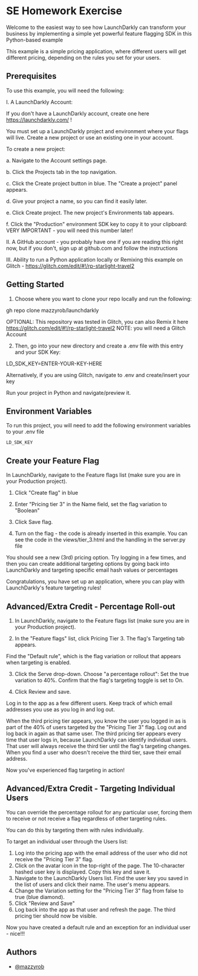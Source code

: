 
# SE Homework Exercise

Welcome to the easiest way to see how LaunchDarkly can transform your business by implementing a simple yet powerful feature flagging SDK in this Python-based example

This example is a simple pricing application, where different users will get different pricing, depending on the rules you set for your users.


## Prerequisites

To use this example, you will need the following:

I. A LaunchDarkly Account:

If you don't have a LaunchDarkly account, create one here https://launchdarkly.com/ !

You must set up a LaunchDarkly project and environment where your flags will live. Create a new project or use an existing one in your account.

To create a new project:

a. Navigate to the Account settings page.

b. Click the Projects tab in the top navigation.

c. Click the Create project button in blue. The "Create a project" panel appears.

d. Give your project a name, so you can find it easily later.

e. Click Create project. The new project's Environments tab appears.

f. Click the "Production" environment SDK key to copy it to your clipboard: VERY IMPORTANT - you will need this number later!

II. A GitHub account  - you probably have one if you are reading this right now, but if you don't, sign up at github.com and follow the instructions

III. Ability to run a Python application locally or Remixing this example on Glitch - https://glitch.com/edit/#!/rp-starlight-travel2

## Getting Started

1. Choose where you want to clone your repo locally and run the following: 

gh repo clone mazzyrob/launchdarkly


OPTIONAL: This repository was tested in Glitch, you can also Remix it here https://glitch.com/edit/#!/rp-starlight-travel2 NOTE: you will need a Glitch Account

2. Then, go into your new directory and create a .env file with this entry and your SDK Key:

LD_SDK_KEY=ENTER-YOUR-KEY-HERE

Alternatively, if you are using Glitch, navigate to .env and create/insert your key
  
Run your project in Python and navigate/preview it.
  
## Environment Variables

To run this project, you will need to add the following environment variables to your .env file

`LD_SDK_KEY`



## Create your Feature Flag

In LaunchDarkly, navigate to the Feature flags list (make sure you are in your Production project).

1. Click "Create flag" in blue

2. Enter "Pricing tier 3" in the Name field, set the flag variation to "Boolean"
  
3. Click Save flag.

4. Turn on the flag - the code is already inserted in this example.  You can see the code in the views/tier_3.html and the handling in the server.py file
  
You should see a new (3rd) pricing option.  Try logging in a few times, and then you can create additional targeting options by going back into LaunchDarkly and targeting specific email hash values or percentages

  
Congratulations, you have set up an application, where you can play with LaunchDarkly's feature targeting rules!

## Advanced/Extra Credit - Percentage Roll-out

1. In LaunchDarkly, navigate to the Feature flags list (make sure you are in your Production project).

2. In the "Feature flags" list, click Pricing Tier 3. The flag's Targeting tab appears.

Find the "Default rule", which is the flag variation or rollout that appears when targeting is enabled. 

3. Click the Serve drop-down. 
Choose "a percentage rollout":
Set the true variation to 40%.
Confirm that the flag's targeting toggle is set to On.

4. Click Review and save.

Log in to the app as a few different users. Keep track of which email addresses you use as you log in and log out.

When the third pricing tier appears, you know the user you logged in as is part of the 40% of users targeted by the "Pricing Tier 3" flag.
Log out and log back in again as that same user. The third pricing tier appears every time that user logs in, because LaunchDarkly can identify individual users. 
That user will always receive the third tier until the flag's targeting changes.
When you find a user who doesn't receive the third tier, save their email address.

Now you've experienced flag targeting in action!
## Advanced/Extra Credit  - Targeting Individual Users

You can override the percentage rollout for any particular user, forcing them to receive or not receive a flag regardless of other targeting rules. 

You can do this by targeting them with rules individually.

To target an individual user through the Users list:

1. Log into the pricing app with the email address of the user who did not receive the "Pricing Tier 3" flag.
2. Click on the avatar icon in the top-right of the page. The 10-character hashed user key is displayed. Copy this key and save it.
3. Navigate to the LaunchDarkly Users list. Find the user key you saved in the list of users and click their name. The user's menu appears.
4. Change the Variation setting for the "Pricing Tier 3" flag from false to true (blue diamond).
5. Click "Review and Save"
6. Log back into the app as that user and refresh the page. The third pricing tier should now be visible.

Now you have created a default rule and an exception for an individual user - nice!!!
## Authors

- [@mazzyrob](https://www.github.com/mazzyrob)

